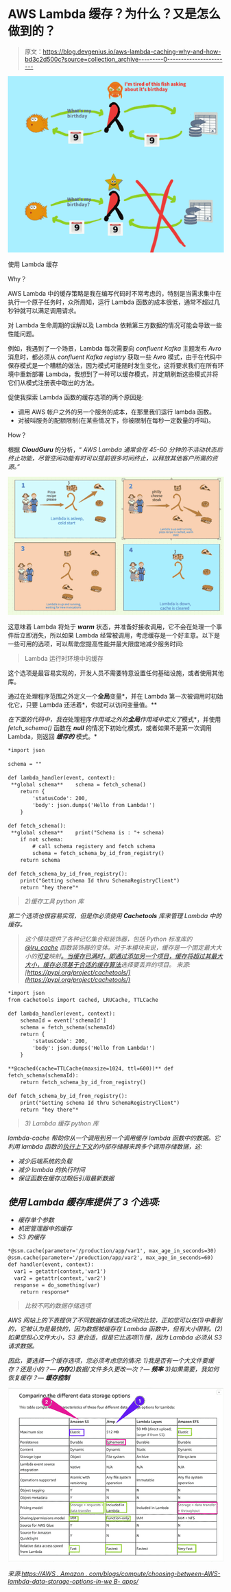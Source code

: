 # AWS Lambda 缓存？为什么？又是怎么做到的？

> 原文：<https://blog.devgenius.io/aws-lambda-caching-why-and-how-bd3c2d500c?source=collection_archive---------0----------------------->

![](img/b964375827aff84d0f54b6050cc1fbcd.png)

使用 Lambda 缓存

Why？

AWS Lambda 中的缓存策略是我在编写代码时不常考虑的，特别是当需求集中在执行一个原子任务时，众所周知，运行 Lambda 函数的成本很低，通常不超过几秒钟就可以满足调用请求。

对 Lambda 生命周期的误解以及 Lambda 依赖第三方数据的情况可能会导致一些性能问题。

例如，我遇到了一个场景，Lambda 每次需要向 *confluent Kafka* 主题发布 *Avro* 消息时，都必须从 *confluent Kafka registry* 获取一些 Avro 模式，由于在代码中保存模式是一个糟糕的做法，因为模式可能随时发生变化，这将要求我们在所有环境中重新部署 Lambda，我想到了一种可以缓存模式，并定期刷新这些模式并将它们从模式注册表中取出的方法。

促使我探索 Lambda 函数的缓存选项的两个原因是:

*   调用 AWS 帐户之外的另一个服务的成本，在那里我们运行 lambda 函数。
*   对被叫服务的配额限制(在某些情况下，你被限制在每秒一定数量的呼叫)。

How？

根据 ***CloudGuru*** 的分析，“ *AWS Lambda 通常会在 45-60 分钟的不活动状态后终止功能，尽管空闲功能有时可以提前很多时间终止，以释放其他客户所需的资源。”*

![](img/edf424aede1fe5cb98dc7816324903d1.png)

这意味着 Lambda 将处于 ***warm*** 状态，并准备好接收调用，它不会在处理一个事件后立即消失，所以如果 Lambda 经常被调用，考虑缓存是一个好主意。以下是一些可用的选项，可以帮助您提高性能并最大限度地减少服务时间:

> Lambda 运行时环境中的缓存

这个选项是最容易实现的，开发人员不需要特意设置任何基础设施，或者使用其他库。

通过在处理程序范围之外定义一个**全局**变量*，并在 Lambda 第一次被调用时初始化它，只要 Lambda 还活着*，你就可以访问变量值。**

*在下面的代码中，我在*处理程序*作用域之外的**全局**作用域中定义了*模式*，并使用 *fetch_schema()* 函数在 ***null*** 的情况下初始化模式，或者如果不是第一次调用 Lambda，则返回 ***缓存的*** 模式。*

```
*import json

schema = ""

def lambda_handler(event, context):
 **global schema**    schema = fetch_schema()
    return {
        'statusCode': 200,
        'body': json.dumps('Hello from Lambda!')
    }

def fetch_schema():
 **global schema**    print("Schema is : "+ schema)
    if not schema:
        # call schema registery and fetch schema 
        schema = fetch_schema_by_id_from_registry()
    return schema 

def fetch_schema_by_id_from_registry():
    print("Getting schema Id thru SchemaRegistryClient")
    return "hey there"*
```

> *2)缓存工具 python 库*

*第二个选项也很容易实现，但是你必须使用 ***Cachetools*** 库来管理 Lambda 中的缓存。*

> *这个模块提供了各种记忆集合和装饰器，包括 Python 标准库的 [@lru_cache](http://docs.python.org/3/library/functools.html#functools.lru_cache) 函数装饰器的变体。对于本模块来说，*缓存*是一个固定最大大小的[可变](http://docs.python.org/dev/glossary.html#term-mutable)映射[。当缓存已满时，即通过添加另一个项目，缓存将超过其最大大小，缓存必须基于合适的](http://docs.python.org/dev/glossary.html#term-mapping)[缓存算法](http://en.wikipedia.org/wiki/Cache_algorithms)选择要丢弃的项目。
> 来源:[https://pypi.org/project/cachetools/](https://pypi.org/project/cachetools/)*

```
*import json
from cachetools import cached, LRUCache, TTLCache

def lambda_handler(event, context):
    schemaId = event['schemaId']
    schema = fetch_schema(schemaId)
    return {
        'statusCode': 200,
        'body': json.dumps('Hello from Lambda!')
    }

**@cached(cache=TTLCache(maxsize=1024, ttl=600))** def fetch_schema(schemaId):
    return fetch_schema_by_id_from_registry()

def fetch_schema_by_id_from_registry():
    print("Getting schema Id thru SchemaRegistryClient")
    return "hey there"*
```

> *3) Lambda 缓存 python 库*

**lambda-cache* 帮助你从一个调用到另一个调用缓存 lambda 函数中的数据。它利用 lambda 函数的[执行上下文](https://docs.aws.amazon.com/lambda/latest/dg/runtimes-context.html)的内部存储器来跨多个调用存储数据，这:*

*   *减少后端系统的负载*
*   *减少 lambda 的执行时间*
*   *保证函数在缓存过期后引用最新数据*

## *使用 Lambda 缓存库提供了 3 个选项:*

*   *缓存单个参数*
*   *机密管理器中的缓存*
*   *S3 的缓存*

```
*@ssm.cache(parameter='/production/app/var1', max_age_in_seconds=30)
@ssm.cache(parameter='/production/app/var2', max_age_in_seconds=60)
def handler(event, context):
  var1 = getattr(context,'var1')
  var2 = getattr(context,'var2')
  response = do_something(var)
    return response*
```

> *比较不同的数据存储选项*

*AWS 网站上的下表提供了不同数据存储选项之间的比较，正如您可以在(1)中看到的，它被认为是最快的，因为数据被缓存在 Lambda 函数中，但有大小限制。(2)如果您担心文件大小，S3 更合适，但是它比选项(1)慢，因为 Lambda 必须从 S3 请求数据。*

*因此，要选择一个缓存选项，您必须考虑您的情况:
1)我是否有一个大文件要缓存？还是小的？— **内存**2)数据/文件多久更改一次？— **频率**
3)如果需要，我如何恢复缓存？— **缓存控制***

*![](img/5bab6557f440e81d997a16a1ed5574cd.png)*

*来源:[https://AWS . Amazon . com/blogs/compute/choosing-between-AWS-lambda-data-storage-options-in-we B- apps/](https://aws.amazon.com/blogs/compute/choosing-between-aws-lambda-data-storage-options-in-web-apps/)*